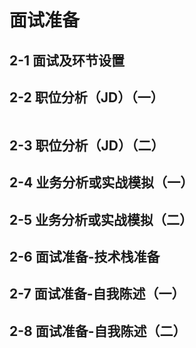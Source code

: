 # 面试准备
## 2-1 面试及环节设置
## 2-2 职位分析（JD）（一）
![]()
## 2-3 职位分析（JD）（二）
## 2-4 业务分析或实战模拟（一）
## 2-5 业务分析或实战模拟（二）
## 2-6 面试准备-技术栈准备
## 2-7 面试准备-自我陈述（一）
## 2-8 面试准备-自我陈述（二）
